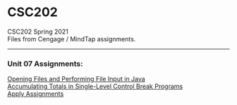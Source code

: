 # CSC202
CSC202 Spring 2021  
Files from Cengage / MindTap assignments.  
***

### Unit 07 Assignments:
[Opening Files and Performing File Input in Java](Unit07/OpeningFilesAndPerformingFileInput/Flowers.java)  
[Accumulating Totals in Single-Level Control Break Programs](Unit07/AccumulatingTotalsInSingleLevelControlBreakPrograms/SuperMarket.java)  
[Apply Assignments](Unit07/Apply/)  